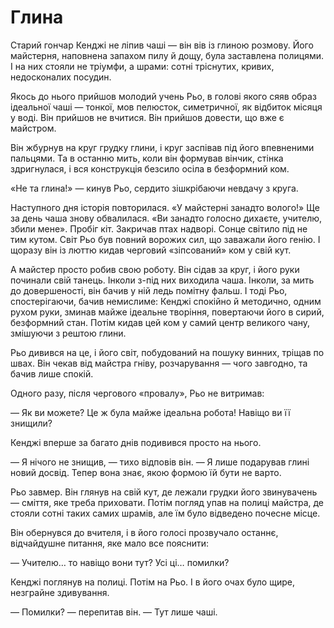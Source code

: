 # Глина

Старий гончар Кенджі не ліпив чаші — він вів із глиною розмову. Його майстерня, наповнена запахом пилу й дощу, була заставлена полицями. І на них стояли не тріумфи, а шрами: сотні тріснутих, кривих, недосконалих посудин.

Якось до нього прийшов молодий учень Рьо, в голові якого сяяв образ ідеальної чаші — тонкої, мов пелюсток, симетричної, як відбиток місяця у воді. Він прийшов не вчитися. Він прийшов довести, що вже є майстром.

Він жбурнув на круг грудку глини, і круг заспівав під його впевненими пальцями. Та в останню мить, коли він формував вінчик, стінка здригнулася, і вся конструкція безсило осіла в безформний ком.

«Не та глина!» — кинув Рьо, сердито зішкрібаючи невдачу з круга.

Наступного дня історія повторилася. «У майстерні занадто волого!» Ще за день чаша знову обвалилася. «Ви занадто голосно дихаєте, учителю, збили мене». Пробіг кіт. Закричав птах надворі. Сонце світило під не тим кутом. Світ Рьо був повний ворожих сил, що заважали його генію. І щоразу він із люттю кидав черговий «зіпсований» ком у свій кут.

А майстер просто робив свою роботу. Він сідав за круг, і його руки починали свій танець. Інколи з-під них виходила чаша. Інколи, за мить до довершеності, він бачив у ній ледь помітну фальш. І тоді Рьо, спостерігаючи, бачив немислиме: Кенджі спокійно й методично, одним рухом руки, зминав майже ідеальне творіння, повертаючи його в сирий, безформний стан. Потім кидав цей ком у самий центр великого чану, змішуючи з рештою глини.

Рьо дивився на це, і його світ, побудований на пошуку винних, тріщав по швах. Він чекав від майстра гніву, розчарування — чого завгодно, та бачив лише спокій.

Одного разу, після чергового «провалу», Рьо не витримав:

— Як ви можете? Це ж була майже ідеальна робота! Навіщо ви її знищили?

Кенджі вперше за багато днів подивився просто на нього.

— Я нічого не знищив, — тихо відповів він. — Я лише подарував глині новий досвід. Тепер вона знає, якою формою їй бути не варто.

Рьо завмер. Він глянув на свій кут, де лежали грудки його звинувачень — сміття, яке треба приховати. Потім погляд упав на полиці майстра, де стояли сотні таких самих шрамів, але їм було відведено почесне місце.

Він обернувся до вчителя, і в його голосі прозвучало останнє, відчайдушне питання, яке мало все пояснити:

— Учителю… то навіщо вони тут? Усі ці… помилки?

Кенджі поглянув на полиці. Потім на Рьо. І в його очах було щире, незграйне здивування.

— Помилки? — перепитав він. — Тут лише чаші.
